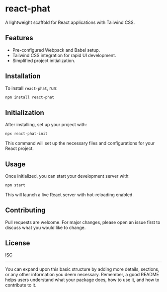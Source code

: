 # react-phat

A lightweight scaffold for React applications with Tailwind CSS.

## Features

- Pre-configured Webpack and Babel setup.
- Tailwind CSS integration for rapid UI development.
- Simplified project initialization.

## Installation

To install `react-phat`, run:

```bash
npm install react-phat
```

## Initialization

After installing, set up your project with:

```bash
npx react-phat-init
```

This command will set up the necessary files and configurations for your React project.

## Usage

Once initialized, you can start your development server with:

```bash
npm start
```

This will launch a live React server with hot-reloading enabled.

## Contributing

Pull requests are welcome. For major changes, please open an issue first to discuss what you would like to change.

## License

[ISC](https://choosealicense.com/licenses/isc/)

---

You can expand upon this basic structure by adding more details, sections, or any other information you deem necessary. Remember, a good README helps users understand what your package does, how to use it, and how to contribute to it.